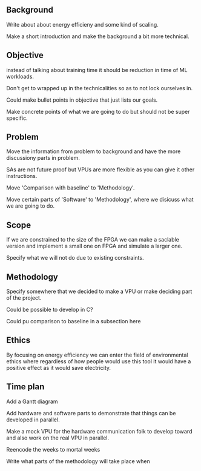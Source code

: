 ## Background
Write about about energy efficieny and some kind of scaling.

Make a short introduction and make the background a bit more technical.

## Objective
instead of talking about training time it should be reduction in time of ML workloads.

Don't get to wrapped up in the technicalities so as to not lock ourselves in.

Could make bullet points in objective that just lists our goals.

Make concrete points of what we are going to do but should not be super specific.

## Problem
Move the information from problem to background and have the more discussiony parts in problem.

SAs are not future proof but VPUs are more flexible as you can give it other instructions.

Move 'Comparison with baseline' to 'Methodology'.

Move certain parts of 'Software' to 'Methodology', where we disicuss what we are going to do.

## Scope
If we are constrained to the size of the FPGA we can make a saclable version and implement a small one on FPGA and simulate a larger one.

Specify what we will not do due to existing constraints.

## Methodology

Specify somewhere that we decided to make a VPU or make deciding part of the project.

Could be possible to develop in C?

Could pu comparison to baseline in a subsection here

## Ethics

By focusing on energy efficiency we can enter the field of environmental ethics where regardless of how people would use this tool it would have a positive effect as it would save electricity.

## Time plan
Add a Gantt diagram

Add hardware and software parts to demonstrate that things can be developed in parallel.

Make a mock VPU for the hardware communication folk to develop toward and also work on the real VPU in parallel.

Reencode the weeks to mortal weeks

Write what parts of the methodology will take place when
